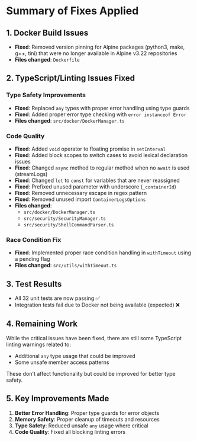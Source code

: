 # Summary of Fixes Applied

## 1. Docker Build Issues
- **Fixed**: Removed version pinning for Alpine packages (python3, make, g++, tini) that were no longer available in Alpine v3.22 repositories
- **Files changed**: `Dockerfile`

## 2. TypeScript/Linting Issues Fixed

### Type Safety Improvements
- **Fixed**: Replaced `any` types with proper error handling using type guards
- **Fixed**: Added proper error type checking with `error instanceof Error`
- **Files changed**: `src/docker/DockerManager.ts`

### Code Quality
- **Fixed**: Added `void` operator to floating promise in `setInterval`
- **Fixed**: Added block scopes to switch cases to avoid lexical declaration issues
- **Fixed**: Changed `async` method to regular method when no `await` is used (streamLogs)
- **Fixed**: Changed `let` to `const` for variables that are never reassigned
- **Fixed**: Prefixed unused parameter with underscore (`_containerId`)
- **Fixed**: Removed unnecessary escape in regex pattern
- **Fixed**: Removed unused import `ContainerLogsOptions`
- **Files changed**: 
  - `src/docker/DockerManager.ts`
  - `src/security/SecurityManager.ts`
  - `src/security/ShellCommandParser.ts`

### Race Condition Fix
- **Fixed**: Implemented proper race condition handling in `withTimeout` using a pending flag
- **Files changed**: `src/utils/withTimeout.ts`

## 3. Test Results
- All 32 unit tests are now passing ✅
- Integration tests fail due to Docker not being available (expected) ❌

## 4. Remaining Work
While the critical issues have been fixed, there are still some TypeScript linting warnings related to:
- Additional `any` type usage that could be improved
- Some unsafe member access patterns

These don't affect functionality but could be improved for better type safety.

## 5. Key Improvements Made
1. **Better Error Handling**: Proper type guards for error objects
2. **Memory Safety**: Proper cleanup of timeouts and resources
3. **Type Safety**: Reduced unsafe `any` usage where critical
4. **Code Quality**: Fixed all blocking linting errors